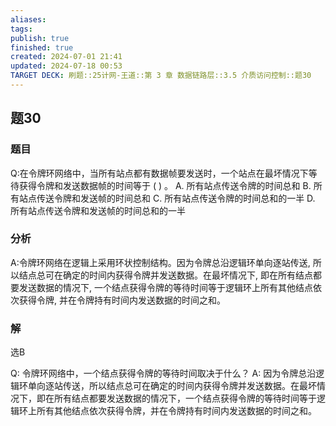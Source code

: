 ```yaml
---
aliases: 
tags: 
publish: true
finished: true
created: 2024-07-01 21:41
updated: 2024-07-18 00:53
TARGET DECK: 刷题::25计网-王道::第 3 章 数据链路层::3.5 介质访问控制::题30
---
```


## 题30
### 题目
Q:在令牌环网络中，当所有站点都有数据帧要发送时，一个站点在最坏情况下等待获得令牌和发送数据帧的时间等于 ( ) 。
A. 所有站点传送令牌的时间总和
B. 所有站点传送令牌和发送帧的时间总和
C. 所有站点传送令牌的时间总和的一半
D. 所有站点传送令牌和发送帧的时间总和的一半
### 分析
A:令牌环网络在逻辑上采用环状控制结构。因为令牌总沿逻辑环单向逐站传送, 所以结点总可在确定的时间内获得令牌并发送数据。在最坏情况下, 即在所有结点都要发送数据的情况下, 一个结点获得令牌的等待时间等于逻辑环上所有其他结点依次获得令牌, 并在令牌持有时间内发送数据的时间之和。
### 解
选B







Q: 令牌环网络中，一个结点获得令牌的等待时间取决于什么？
A: 因为令牌总沿逻辑环单向逐站传送，所以结点总可在确定的时间内获得令牌并发送数据。在最坏情况下，即在所有结点都要发送数据的情况下，一个结点获得令牌的等待时间等于逻辑环上所有其他结点依次获得令牌，并在令牌持有时间内发送数据的时间之和。
